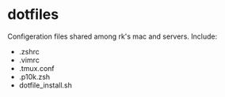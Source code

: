 # dotfiles
Configeration files shared among rk's mac and servers. Include:

* .zshrc
* .vimrc
* .tmux.conf
* .p10k.zsh
* dotfile_install.sh
